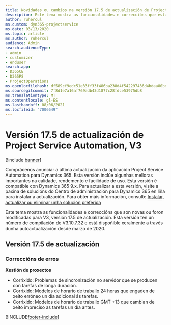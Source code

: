 ```yaml
---
title: Novidades ou cambios na versión 17.5 de actualización de Project Service Automation, Corrección, V3
description: Este tema mostra as funcionalidades e correccións que están dispoñibles la versión 17.5 de actualización de Project Service Automation, V3.
author: ruhercul
ms.custom: dyn365-projectservice
ms.date: 03/13/2020
ms.topic: article
ms.author: ruhercul
audience: Admin
search.audienceType:
- admin
- customizer
- enduser
search.app:
- D365CE
- D365PS
- ProjectOperations
ms.openlocfilehash: df589cf9edc51e33ff33f486ba238d4f542297436d4bdaa80bd8af59b65e7481
ms.sourcegitcommit: 7f8d1e7a16af769adb43d1877c28fdce53975db8
ms.translationtype: MT
ms.contentlocale: gl-ES
ms.lasthandoff: 08/06/2021
ms.locfileid: "7006649"
---
```

# <a name="project-service-automation-update-release-175-v3"></a>Versión 17.5 de actualización de Project Service Automation, V3

[!include [banner](../includes/psa-now-project-operations.md)]

Comprácenos anunciar a última actualización da aplicación Project Service Automation para Dynamics 365. Esta versión inclúe algunhas melloras importantes na calidade, rendemento e facilidade de uso.  Esta versión é compatible con Dynamics 365 9.x. Para actualizar a esta versión, visite a paxina de solucións do Centro de administración para Dynamics 365 en liña para instalar a actualización. Para obter máis información, consulte [Instalar, actualizar ou eliminar unha solución preferida](/power-platform/admin/install-remove-preferred-solution)

Este tema mostra as funcionalidades e correccións que son novas ou foron modificadas para V3, versión 17.5 de actualización. Esta versión ten un número de compilación de V3.10.7.32 e está dispoñible xeralmente a través dunha autoactualización desde marzo de 2020.


## <a name="update-release-175"></a>Versión 17.5 de actualización

### <a name="bug-fixes"></a>Correccións de erros


**Xestión de proxectos**

- Corrixido: Problemas de sincronización no servidor que se producen con tarefas de longa duración.
- Corrixido: Modelos de horario de traballo 24 horas que engaden de xeito erróneo un día adicional ás tarefas.
- Corrixido: Modelos de horario de traballo GMT +13 que cambian de xeito impreciso as tarefas un día antes.



[!INCLUDE[footer-include](../includes/footer-banner.md)]